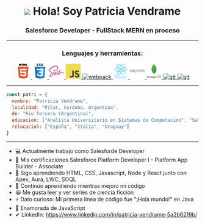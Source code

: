<h1  align="center"> <img src="https://media.giphy.com/media/hvRJCLFzcasrR4ia7z/giphy.gif" width="25px"> Hola! Soy Patricia Vendrame </h1>
<h3 align="center"> Salesforce Developer - FullStack MERN en proceso</h3>

 ----

<h3 align=center>Lenguajes y herramientas: </h3>

<p align="center">
    <a href="https://www.w3.org/html/" target="_blank"> <img src="https://raw.githubusercontent.com/devicons/devicon/master/icons/html5/html5-original-wordmark.svg" alt="html5" width="40" height="40"/> </a>
    <a href="https://www.w3schools.com/css/" target="_blank"> <img src="https://raw.githubusercontent.com/devicons/devicon/master/icons/css3/css3-original-wordmark.svg" alt="css3" width="40" height="40"/> </a>
<a href="https://sass-lang.com" target="_blank"> <img src="https://raw.githubusercontent.com/devicons/devicon/master/icons/sass/sass-original.svg" alt="sass" width="40" height="40"/> </a>
    <a href="https://developer.mozilla.org/en-US/docs/Web/JavaScript" target="_blank"> <img src="https://raw.githubusercontent.com/devicons/devicon/master/icons/javascript/javascript-original.svg" alt="javascript" width="40" height="40"/> </a>
<a href="https://webpack.js.org/" target="_blank"> <img src="https://www.vectorlogo.zone/logos/js_webpack/js_webpack-icon.svg" alt="webpack" width="40" height="40"/> </a>
<a href="https://reactjs.org/" target="_blank"> <img src="https://raw.githubusercontent.com/devicons/devicon/master/icons/react/react-original-wordmark.svg" alt="react" width="40" height="40"/> </a>
    <a href="https://expressjs.com" target="_blank"> <img src="https://raw.githubusercontent.com/devicons/devicon/master/icons/express/express-original-wordmark.svg" alt="express" width="40" height="40"/> </a>
    <a href="https://www.mongodb.com/" target="_blank"> <img src="https://raw.githubusercontent.com/devicons/devicon/master/icons/mongodb/mongodb-original-wordmark.svg" alt="mongodb" width="40" height="40"/> </a>
<a href="https://git-scm.com/" target="_blank"> <img src="https://www.vectorlogo.zone/logos/git-scm/git-scm-icon.svg" alt="git" width="40" height="40"/> </a>
 <a href="https://www.salesforce.com/es/" target="_blank"> <img src="https://www.vectorlogo.zone/logos/salesforce/salesforce-ar21.svg" alt="git" width="50" height="40"/> </a>
    </p>
    
 ----
 
 
```js
const patri = {
  nombre: "Patricia Vendrame",
  localidad: "Pilar, Cordoba, Argentina",
  de: "Rio Tercero (Argentina)",
  educacion: ["Analista Universitario en Sistemas de Computacion", "Salesforce Developer", "FullStack MERN"],
  relocacion: ["España", "Italia", "Uruguay"]
}
```

 ----

- 💻 Actualmente trabajo como Salesforde Developer
- 🤯 Mis certificaciones Salesforce Platform Developer I - Platform App Builder - Associate 
- 🌱 Sigo aprendiendo HTML, CSS, Javascript, Node y React junto con Apex, Aura, LWC, SOQL
- 🔭 Continúo aprendiendo mientras mejoro mi código
- 😀 Me gusta leer y ver series de ciencia ficción
- ⚡ Dato curioso: Mi primera línea de código fue "¡Hola mundo!" en Java 
- 💖 Enamorada de JavaScript
- ✔ LinkedIn: https://www.linkedin.com/in/patricia-vendrame-5a2b6219b/












